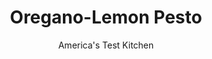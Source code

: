 ---
layout: ../../layouts/MarkdownPostLayout.astro
title: Oregano-Lemon Pesto
author: America's Test Kitchen
pubDate: 2023-03-15
description: "When making this easy, delicious summer sauce, dont let the herbs get lost in the shuffle."
image_url: https://res.cloudinary.com/hksqkdlah/image/upload/ar_1:1,c_fill,dpr_2.0,f_auto,fl_lossy.progressive.strip_profile,g_faces:auto,q_auto:low,w_344/9317_sfs-5easypestos-11-cco
tags: ["Italian","Sauces","Condiments"]
calories: 1199
protein: 1
carbohydrates: 3
fats: 
fiber: 1
ingredients: ["3 , garlic cloves, unpeeled","1/4 cup, pine nuts","1 3/4 cups, fresh basil leaves","7 tablespoons, extra-virgin olive oil","1 ounce, crumbled feta cheese","1/4 cup, fresh oregano leaves","1/2 teaspoon, grated lemon zest","2 tablespoons, lemon juice","1/2 teaspoon, table salt"]
serves: 6
time: "25 minutes"
instructions: ["Toast garlic in 10-inch skillet over medium heat, stirring occasionally, until fragrant and skins are just beginning to brown, about 5 minutes. Add pine nuts and continue to cook until garlic is spotty brown and nuts are golden, 2 to 3 minutes. When it is cool enough to handle, peel garlic.","Process garlic, nuts, basil, oil, feta, oregano, lemon zest, lemon juice, and 1/2 teaspoon salt in food processor until smooth, scraping down bowl as needed, about 1 minute. Season with salt and pepper to taste. (Pesto can be covered with 1 tablespoon oil and refrigerated for up to 4 days or frozen for up to 1 month."]
nutrition: ["94 mg Potassium","57 mg Phosphorus","71 mg Calcium","1 mg Iron","25 mg Magnesium","97 mg Sodium","20 g Fat","12 g Monounsaturated","3 g Polyunsaturated","4 mg Vitamin C","4 mg Cholesterol","3 g Saturated","1 g Fiber","14 µg Folate (food)","54 µg Vitamin K","15 g Water","3 g Carbs","14 µg Folate equivalent (total)","1 g Protein","3 mg Vitamin E","26 µg Vitamin A","199 kcal Energy","1199 calories"]
notes: "Use medium-sized garlic cloves. Thoroughly dry the basil leaves before processing them (as oil and water dont mix). You may associate pesto with pasta, but its also good in a sandwich, on fish, or stirred into soup."
---
